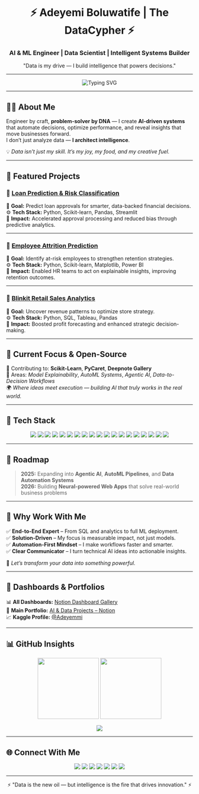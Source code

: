 <!-- 🧠 Neural Glow GitHub Profile - Boluwatife Adeyemi -->

<h1 align="center">⚡ Adeyemi Boluwatife | The DataCypher ⚡</h1>
<h3 align="center">AI & ML Engineer | Data Scientist | Intelligent Systems Builder</h3>
<p align="center">"Data is my drive — I build intelligence that powers decisions."</p>

---

<p align="center">
  <img src="https://readme-typing-svg.demolab.com?font=Fira+Code&size=22&duration=3500&pause=1000&color=00FFFF&center=true&vCenter=true&width=600&lines=AI+Engineer+%7C+Data+Scientist;Automation+%26+ML+Specialist;Turning+Data+Into+Intelligence+Since+Day+One" alt="Typing SVG">
</p>

---

## 👨‍💻 About Me

Engineer by craft, **problem-solver by DNA** — I create **AI-driven systems** that automate decisions, optimize performance, and reveal insights that move businesses forward.  
I don’t just analyze data — **I architect intelligence**.

💡 *Data isn’t just my skill. It’s my joy, my food, and my creative fuel.*

---

## 🚀 Featured Projects

### 🔮 [Loan Prediction & Risk Classification](https://github.com/PerceptronCipher/loan-prediction-models)
🎯 **Goal:** Predict loan approvals for smarter, data-backed financial decisions.  
⚙️ **Tech Stack:** Python, Scikit-learn, Pandas, Streamlit  
🚀 **Impact:** Accelerated approval processing and reduced bias through predictive analytics.

---

### 👥 [Employee Attrition Prediction](https://github.com/PerceptronCipher/employee-attrition-prediction)
🎯 **Goal:** Identify at-risk employees to strengthen retention strategies.  
⚙️ **Tech Stack:** Python, Scikit-learn, Matplotlib, Power BI  
🚀 **Impact:** Enabled HR teams to act on explainable insights, improving retention outcomes.

---

### 🛒 [Blinkit Retail Sales Analytics](https://github.com/PerceptronCipher/blinkit-sales-analytics)
🎯 **Goal:** Uncover revenue patterns to optimize store strategy.  
⚙️ **Tech Stack:** Python, SQL, Tableau, Pandas  
🚀 **Impact:** Boosted profit forecasting and enhanced strategic decision-making.

---

## 🧩 Current Focus & Open-Source

🧠 Contributing to: **Scikit-Learn**, **PyCaret**, **Deepnote Gallery**  
💬 Areas: *Model Explainability*, *AutoML Systems*, *Agentic AI*, *Data-to-Decision Workflows*  
🌍 *Where ideas meet execution — building AI that truly works in the real world.*

---

## 🧠 Tech Stack

<p align="center">
  <img src="https://img.shields.io/badge/Python-3776AB?style=for-the-badge&logo=python&logoColor=white"/>
  <img src="https://img.shields.io/badge/TensorFlow-FF6F00?style=for-the-badge&logo=tensorflow&logoColor=white"/>
  <img src="https://img.shields.io/badge/PyTorch-EE4C2C?style=for-the-badge&logo=pytorch&logoColor=white"/>
  <img src="https://img.shields.io/badge/R-276DC3?style=for-the-badge&logo=r&logoColor=white"/>
  <img src="https://img.shields.io/badge/Git-F05032?style=for-the-badge&logo=git&logoColor=white"/>
  <img src="https://img.shields.io/badge/GitHub-181717?style=for-the-badge&logo=github&logoColor=white"/>
  <img src="https://img.shields.io/badge/MySQL-4479A1?style=for-the-badge&logo=mysql&logoColor=white"/>
  <img src="https://img.shields.io/badge/PostgreSQL-4169E1?style=for-the-badge&logo=postgresql&logoColor=white"/>
  <img src="https://img.shields.io/badge/SQLite-003B57?style=for-the-badge&logo=sqlite&logoColor=white"/>
  <img src="https://img.shields.io/badge/VSCode-007ACC?style=for-the-badge&logo=visual-studio-code&logoColor=white"/>
  <img src="https://img.shields.io/badge/Streamlit-FF4B4B?style=for-the-badge&logo=streamlit&logoColor=white"/>
  <img src="https://img.shields.io/badge/Notion-000000?style=for-the-badge&logo=notion&logoColor=white"/>
  <img src="https://img.shields.io/badge/Spark-E25A1C?style=for-the-badge&logo=apache&logoColor=white"/>
  <img src="https://img.shields.io/badge/Excel-217346?style=for-the-badge&logo=microsoft-excel&logoColor=white"/>
  <img src="https://img.shields.io/badge/PowerBI-F2C811?style=for-the-badge&logo=microsoft-powerbi&logoColor=white"/>
  <img src="https://img.shields.io/badge/Tableau-E97627?style=for-the-badge&logo=tableau&logoColor=white"/>
  <img src="https://img.shields.io/badge/SPSS-FF6F00?style=for-the-badge&logo=ibm&logoColor=white"/>
  <img src="https://img.shields.io/badge/Statistics-4CAF50?style=for-the-badge&logo=chartdotjs&logoColor=white"/>
  <img src="https://img.shields.io/badge/Automation-n8n-FF6F00?style=for-the-badge&logo=n8n&logoColor=white"/>
</p>

---

## 🧭 Roadmap

> **2025:** Expanding into **Agentic AI**, **AutoML Pipelines**, and **Data Automation Systems**  
> **2026:** Building **Neural-powered Web Apps** that solve real-world business problems  

---

## 🌟 Why Work With Me

✅ **End-to-End Expert** – From SQL and analytics to full ML deployment.  
✅ **Solution-Driven** – My focus is measurable impact, not just models.  
✅ **Automation-First Mindset** – I make workflows faster and smarter.  
✅ **Clear Communicator** – I turn technical AI ideas into actionable insights.  

💬 *Let’s transform your data into something powerful.*

---

## 🧭 Dashboards & Portfolios

📊 **All Dashboards:** [Notion Dashboard Gallery](https://tinyurl.com/zzzbbaa)  
🧠 **Main Portfolio:** [AI & Data Projects – Notion](https://tinyurl.com/Adeyemi-B)  
📈 **Kaggle Profile:** [@Adeyemmi](https://www.kaggle.com/adeyemmi)

---

## 📊 GitHub Insights

<p align="center">
  <img src="https://github-readme-stats.vercel.app/api?username=PerceptronCipher&show_icons=true&theme=radical" height="165"/>
  <img src="https://github-readme-stats.vercel.app/api/top-langs/?username=PerceptronCipher&layout=compact&theme=radical" height="165"/>
</p>

<p align="center">
  <img src="https://github-readme-activity-graph.vercel.app/graph?username=PerceptronCipher&theme=radical"/>
</p>

---

## 🌐 Connect With Me  

<p align="center">
  <a href="https://tinyurl.com/Adeyemi-B" target="_blank"><img src="https://img.shields.io/badge/Portfolio-000?style=for-the-badge&logo=notion&logoColor=white"/></a>
  <a href="https://github.com/PerceptronCipher" target="_blank"><img src="https://img.shields.io/badge/GitHub-100000?style=for-the-badge&logo=github&logoColor=white"/></a>
  <a href="https://www.kaggle.com/adeyemmi" target="_blank"><img src="https://img.shields.io/badge/Kaggle-20BEFF?style=for-the-badge&logo=kaggle&logoColor=white"/></a>
  <a href="mailto:adeyemiboluwatife.olayinka@gmail.com"><img src="https://img.shields.io/badge/Email-D14836?style=for-the-badge&logo=gmail&logoColor=white"/></a>
  <a href="https://twitter.com/@Adeyemi_Bhowlu" target="_blank"><img src="https://img.shields.io/badge/Twitter-1DA1F2?style=for-the-badge&logo=twitter&logoColor=white"/></a>
  <a href="https://wa.link/u8gd6x" target="_blank"><img src="https://img.shields.io/badge/WhatsApp-25D366?style=for-the-badge&logo=whatsapp&logoColor=white"/></a>
  <a href="https://www.linkedin.com/in/ibrahim-ibrahim-74329a383" target="_blank"><img src="https://img.shields.io/badge/LinkedIn-0077B5?style=for-the-badge&logo=linkedin&logoColor=white"/></a>
</p>

---

<p align="center">⚡ "Data is the new oil — but intelligence is the fire that drives innovation." ⚡</p>

